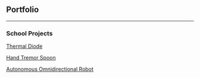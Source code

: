 ## Portfolio

---

### School Projects 

[Thermal Diode](/sample_page)

[Hand Tremor Spoon](/sample_page)

[Autonomous Omnidirectional Robot](/sample_page)
